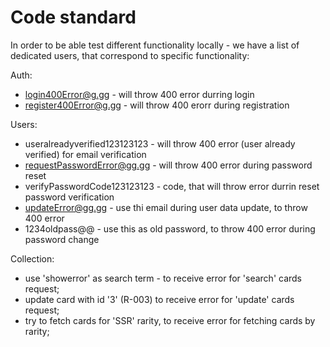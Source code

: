 # Code standard

In order to be able test different functionality locally - we have a list of dedicated users, that correspond to specific functionality:

Auth:

- login400Error@g.gg - will throw 400 error durring login
- register400Error@g.gg - will throw 400 erorr during registration

Users:

- useralreadyverified123123123 - will throw 400 error (user already verified) for email verification
- requestPasswordError@gg.gg - will throw 400 error during password reset
- verifyPasswordCode123123123 - code, that will throw error durrin reset password verification
- updateError@gg.gg - use thi email during user data update, to throw 400 error
- 1234oldpass@@ - use this as old password, to throw 400 error during password change

Collection:

- use 'showerror' as search term - to receive error for 'search' cards request;
- update card with id '3' (R-003) to receive error for 'update' cards request;
- try to fetch cards for 'SSR' rarity, to receive error for fetching cards by rarity;
